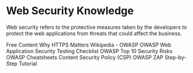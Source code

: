 # Web Security Knowledge

Web security refers to the protective measures taken by the developers to protect the web applications from threats that could affect the business.

<ResourceGroupTitle>Free Content</ResourceGroupTitle>
<BadgeLink badgeText='Read' colorScheme="yellow" href='https://developers.google.com/web/fundamentals/security/encrypt-in-transit/why-https'>Why HTTPS Matters</BadgeLink>
<BadgeLink badgeText='Read' colorScheme="yellow" href='https://en.wikipedia.org/wiki/OWASP'>Wikipedia - OWASP</BadgeLink>
<BadgeLink badgeText='Read' colorScheme="yellow" href='https://github.com/0xRadi/OWASP-Web-Checklist'>OWASP Web Application Security Testing Checklist</BadgeLink>
<BadgeLink badgeText='Read' colorScheme="yellow" href='https://sucuri.net/guides/owasp-top-10-security-vulnerabilities-2021/'>OWASP Top 10 Security Risks</BadgeLink>
<BadgeLink badgeText='Read' colorScheme="yellow" href='https://cheatsheetseries.owasp.org/cheatsheets/AJAX_Security_Cheat_Sheet.html'>OWASP Cheatsheets</BadgeLink>
<BadgeLink badgeText='Read' colorScheme="yellow" href='https://developer.mozilla.org/en-US/docs/Web/HTTP/CSP'>Content Security Policy (CSP)</BadgeLink>
<BadgeLink badgeText='Read' colorScheme="yellow" href='https://www.youtube.com/playlist?list=PLH8n_ayg-60J9i3nsLybper-DR3zJw6Z5'>OWASP ZAP Step-by-Step Tutorial</BadgeLink>
